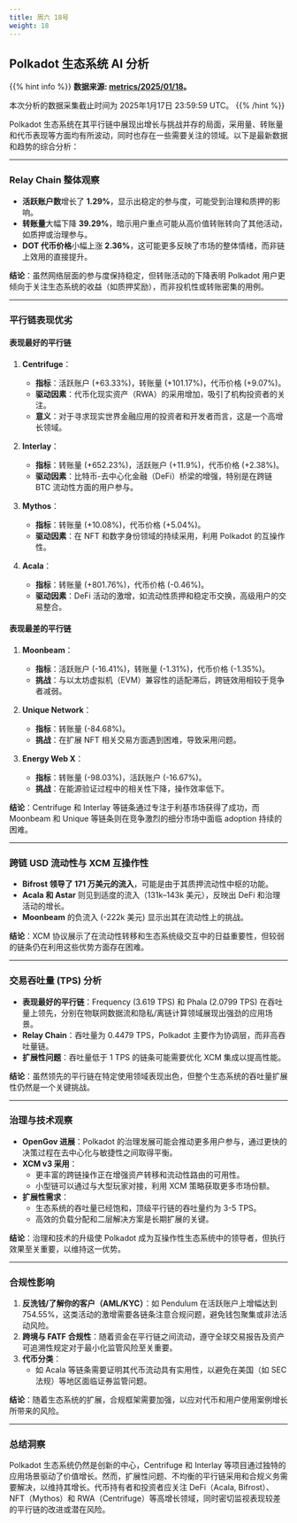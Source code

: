 ```yaml
---
title: 周六 18号
weight: 18
---
```


## **Polkadot 生态系统 AI 分析**
{{% hint info %}}
**数据来源: [metrics/2025/01/18](../../../../metrics/2025/01/18)。**

本次分析的数据采集截止时间为 2025年1月17日 23:59:59 UTC。
{{% /hint %}}

Polkadot 生态系统在其平行链中展现出增长与挑战并存的局面，采用量、转账量和代币表现等方面均有所波动，同时也存在一些需要关注的领域。以下是最新数据和趋势的综合分析：

---

### Relay Chain 整体观察
- **活跃账户数**增长了 **1.29%**，显示出稳定的参与度，可能受到治理和质押的影响。
- **转账量**大幅下降 **39.29%**，暗示用户重点可能从高价值转账转向了其他活动，如质押或治理参与。
- **DOT 代币价格**小幅上涨 **2.36%**，这可能更多反映了市场的整体情绪，而非链上效用的直接提升。

**结论**：虽然网络层面的参与度保持稳定，但转账活动的下降表明 Polkadot 用户更倾向于关注生态系统的收益（如质押奖励），而非投机性或转账密集的用例。

---

### 平行链表现优劣
#### 表现最好的平行链
1. **Centrifuge**：
   - **指标**：活跃账户 (+63.33%)，转账量 (+101.17%)，代币价格 (+9.07%)。
   - **驱动因素**：代币化现实资产（RWA）的采用增加，吸引了机构投资者的关注。
   - **意义**：对于寻求现实世界金融应用的投资者和开发者而言，这是一个高增长领域。

2. **Interlay**：
   - **指标**：转账量 (+652.23%)，活跃账户 (+11.9%)，代币价格 (+2.38%)。
   - **驱动因素**：比特币-去中心化金融（DeFi）桥梁的增强，特别是在跨链 BTC 流动性方面的用户参与。

3. **Mythos**：
   - **指标**：转账量 (+10.08%)，代币价格 (+5.04%)。
   - **驱动因素**：在 NFT 和数字身份领域的持续采用，利用 Polkadot 的互操作性。

4. **Acala**：
   - **指标**：转账量 (+801.76%)，代币价格 (-0.46%)。
   - **驱动因素**：DeFi 活动的激增，如流动性质押和稳定币交换，高级用户的交易整合。

#### 表现最差的平行链
1. **Moonbeam**：
   - **指标**：活跃账户 (-16.41%)，转账量 (-1.31%)，代币价格 (-1.35%)。
   - **挑战**：与以太坊虚拟机（EVM）兼容性的适配滞后，跨链效用相较于竞争者减弱。

2. **Unique Network**：
   - **指标**：转账量 (-84.68%)。
   - **挑战**：在扩展 NFT 相关交易方面遇到困难，导致采用问题。

3. **Energy Web X**：
   - **指标**：转账量 (-98.03%)，活跃账户 (-16.67%)。
   - **挑战**：在能源验证过程中的相关性下降，操作效率低下。

**结论**：Centrifuge 和 Interlay 等链条通过专注于利基市场获得了成功，而 Moonbeam 和 Unique 等链条则在竞争激烈的细分市场中面临 adoption 持续的困难。

---

### 跨链 USD 流动性与 XCM 互操作性
- **Bifrost 领导了 171 万美元的流入**，可能是由于其质押流动性中枢的功能。
- **Acala 和 Astar** 则见到适度的流入（131k–143k 美元），反映出 DeFi 和治理活动的增长。
- **Moonbeam** 的负流入 (-222k 美元) 显示出其在流动性上的挑战。

**结论**：XCM 协议展示了在流动性转移和生态系统级交互中的日益重要性，但较弱的链条仍在利用这些优势方面存在困难。

---

### 交易吞吐量 (TPS) 分析
- **表现最好的平行链**：Frequency (3.619 TPS) 和 Phala (2.0799 TPS) 在吞吐量上领先，分别在物联网数据流和隐私/离链计算领域展现出强劲的应用场景。
- **Relay Chain**：吞吐量为 0.4479 TPS，Polkadot 主要作为协调层，而非高吞吐量链。
- **扩展性问题**：吞吐量低于 1 TPS 的链条可能需要优化 XCM 集成以提高性能。

**结论**：虽然领先的平行链在特定使用领域表现出色，但整个生态系统的吞吐量扩展性仍然是一个关键挑战。

---

### 治理与技术观察
- **OpenGov 进展**：Polkadot 的治理发展可能会推动更多用户参与，通过更快的决策过程在去中心化与敏捷性之间取得平衡。
- **XCM v3 采用**：
  - 更丰富的跨链操作正在增强资产转移和流动性路由的可用性。
  - 小型链可以通过与大型玩家对接，利用 XCM 策略获取更多市场份额。
- **扩展性需求**：
  - 生态系统的吞吐量已经饱和，顶级平行链的吞吐量约为 3-5 TPS。
  - 高效的负载分配和二层解决方案是长期扩展的关键。

**结论**：治理和技术的升级使 Polkadot 成为互操作性生态系统中的领导者，但执行效果至关重要，以维持这一优势。

---

### 合规性影响
1. **反洗钱/了解你的客户（AML/KYC）**：如 Pendulum 在活跃账户上增幅达到 754.55%，这类活动的激增需要各链条注意合规问题，避免钱包聚集或非法活动风险。
2. **跨境与 FATF 合规性**：随着资金在平行链之间流动，遵守全球交易报告及资产可追溯性规定对于最小化监管风险至关重要。
3. **代币分类**：
   - 如 Acala 等链条需要证明其代币流动具有实用性，以避免在美国（如 SEC 法规）等地区面临证券监管问题。

**结论**：随着生态系统的扩展，合规框架需要加强，以应对代币和用户使用案例增长所带来的风险。

---

### 总结洞察
Polkadot 生态系统仍然是创新的中心，Centrifuge 和 Interlay 等项目通过独特的应用场景驱动了价值增长。然而，扩展性问题、不均衡的平行链采用和合规义务需要解决，以维持其增长。代币持有者和投资者应关注 DeFi（Acala, Bifrost）、NFT（Mythos）和 RWA（Centrifuge）等高增长领域，同时密切监视表现较差的平行链的改进或潜在风险。
